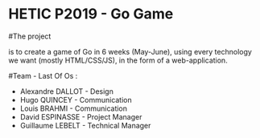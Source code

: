 # HETIC P2019 - Go Game

#The project

is to create a game of Go in 6 weeks (May-June), using every technology we want (mostly HTML/CSS/JS), in the form of a web-application.

#Team - Last Of Os : 

- Alexandre DALLOT - Design
- Hugo QUINCEY - Communication
- Louis BRAHMI - Communication
- David ESPINASSE - Project Manager
- Guillaume LEBELT - Technical Manager
